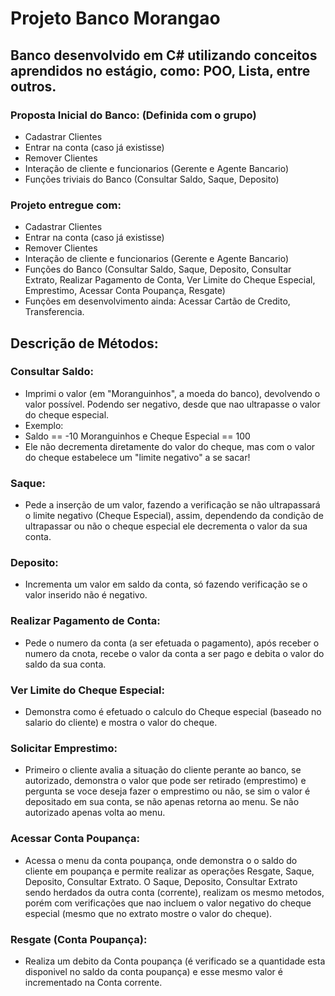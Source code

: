 # Projeto Banco Morangao #

## Banco desenvolvido em C# utilizando conceitos aprendidos no estágio, como: POO, Lista, entre outros. 

### Proposta Inicial do Banco: (Definida com o grupo) 
- Cadastrar Clientes 
- Entrar na conta (caso já existisse) 
- Remover Clientes
- Interação de cliente e funcionarios (Gerente e Agente Bancario)
- Funções triviais do Banco (Consultar Saldo, Saque, Deposito)

### Projeto entregue com:
- Cadastrar Clientes 
- Entrar na conta (caso já existisse) 
- Remover Clientes
- Interação de cliente e funcionarios (Gerente e Agente Bancario)
- Funções do Banco (Consultar Saldo, Saque, Deposito, Consultar Extrato, Realizar Pagamento de Conta, Ver Limite do Cheque Especial, Emprestimo, Acessar Conta Poupança, Resgate)
- Funções em desenvolvimento ainda: Acessar Cartão de Credito, Transferencia.

## Descrição de Métodos:

### Consultar Saldo: 
- Imprimi o valor (em "Moranguinhos", a moeda do banco), devolvendo o valor possível. Podendo ser negativo, desde que nao ultrapasse o valor do cheque especial. 
- Exemplo:
- Saldo == -10 Moranguinhos e Cheque Especial == 100
- Ele não decrementa diretamente do valor do cheque, mas com o valor do cheque estabelece um "limite negativo" a se sacar!

### Saque:
- Pede a inserção de um valor, fazendo a verificação se não ultrapassará o limite negativo (Cheque Especial), assim, dependendo da condição de ultrapassar ou não o cheque especial 
ele decrementa o valor da sua conta. 

### Deposito:
- Incrementa um valor em saldo da conta, só fazendo verificação se o valor inserido não é negativo. 

### Realizar Pagamento de Conta:
- Pede o numero da conta (a ser efetuada o pagamento), após receber o numero da cnota, recebe o valor da conta a ser pago e debita o valor do saldo da sua conta.

### Ver Limite do Cheque Especial:
- Demonstra como é efetuado o calculo do Cheque especial (baseado no salario do cliente) e mostra o valor do cheque. 

### Solicitar Emprestimo:
- Primeiro o cliente avalia a situação do cliente perante ao banco, se autorizado, demonstra o valor que pode ser retirado (emprestimo) e pergunta se voce deseja fazer o 
emprestimo ou não, se sim o valor é depositado em sua conta, se não apenas retorna ao menu. Se não autorizado apenas volta ao menu. 

### Acessar Conta Poupança:
- Acessa o menu da conta poupança, onde demonstra o o saldo do cliente em poupança e permite realizar as operações Resgate, Saque, Deposito, Consultar Extrato. O Saque, Deposito, Consultar Extrato
sendo herdados da outra conta (corrente), realizam os mesmo metodos, porém com verificações que nao incluem o valor negativo do cheque especial (mesmo que no extrato mostre o valor do cheque).

### Resgate (Conta Poupança):
- Realiza um debito da Conta poupança (é verificado se a quantidade esta disponivel no saldo da conta poupança) e esse mesmo valor é incrementado na Conta corrente.





